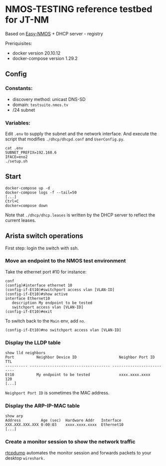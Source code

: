 # NMOS-TESTING reference testbed for JT-NM

Based on [Easy-NMOS](https://github.com/rhastie/easy-nmos) + DHCP server - registry

Preriquisites:
* docker version 20.10.12
* docker-compose version 1.29.2

## Config

### Constants:

* discovery method: unicast DNS-SD
* domain: `testsuite.nmos.tv`
* /24 subnet

### Variables:

Edit `.env` to supply the subnet and the network interface.
And execute the script that modifies `./dhcp/dhcpd.conf` and
`UserConfig.py`.

```
cat .env
SUBNET_PREFIX=192.168.6
IFACE=eno2
./setup.sh
```

## Start

```
docker-compose up -d
docker-compose logs -f --tail=50
[...]
Ctrl+C
docker=compose down
```

Note that `./dhcp/dhcp.leases` is written by the DHCP server to reflect
the current leases.

## Arista switch operations

First step: login the switch with ssh.

### Move an endpoint to the NMOS test environment

Take the ethernet port #10 for instance:

```
conf
(config)#interface ethernet 10
(config-if-Et10)#switchport access vlan [VLAN-ID]
(config-if-Et10)#show active
interface Ethernet10
   description My endpoint to be tested
   switchport access vlan [VLAN-ID]
(config-if-Et10)#exit
```

To switch back to the `Main` env, add `no`.

```
(config-if-Et10)#no switchport access vlan [VLAN-ID]
```

### Display the LLDP table

```
show lld neighbors
Port          Neighbor Device ID                   Neighbor Port ID    TTL
---------- ------------------------------------ ---------------------- ----
Et10          My endpoint to be tested             xxxx.xxxx.xxxx      120
[...]
```

`Neighport Port ID` is sometimes the MAC address.

### Display the ARP-IP-MAC table

```
show arp
Address         Age (sec)  Hardware Addr   Interface
XXX.XXX.XXX.XXX 0:00:03    xxxx.xxxx.xxxx  Ethernet10
[...]
```

### Create a monitor session to show the network traffic

[rtcpdump](https://github.com/pkeroulas/st2110-toolkit/blob/master/capture/rtcpdump.sh)
automates the monitor session and forwards packets to your desktop `wireshark.`
